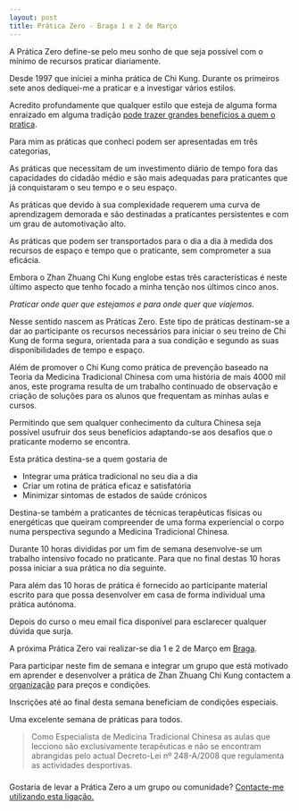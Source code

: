 ```yaml
---
layout: post
title: Prática Zero - Braga 1 e 2 de Março
---
```


A Prática Zero define-se pelo meu sonho de que seja possível com o mínimo de
recursos praticar diariamente.

Desde 1997 que iniciei a minha prática de Chi Kung. Durante os primeiros
sete anos dediquei-me a praticar e a investigar vários estilos. 

Acredito profundamente que qualquer estilo que esteja de alguma forma enraizado
em alguma tradição [pode trazer grandes benefícios a quem
o pratica](http://devagar.org/2014/01/07/estilo.html).  

Para mim as práticas que conheci podem ser apresentadas em três
categorias,  

As práticas que necessitam de um investimento diário de tempo fora das
capacidades do cidadão médio e são mais adequadas para praticantes que já
conquistaram o seu tempo e o seu espaço.

As práticas que devido à sua complexidade requerem uma curva de
aprendizagem demorada e são destinadas a praticantes persistentes e com um
grau de automotivação alto.  

As práticas que podem ser transportados para o dia a dia à medida dos
recursos de espaço e tempo que o praticante, sem comprometer a sua
eficácia. 

Embora o Zhan Zhuang Chi Kung englobe estas três características é neste
último aspecto que tenho focado a minha tenção nos últimos cinco anos. 

*Praticar onde quer que estejamos e para onde quer que viajemos.* 

Nesse sentido nascem as Práticas Zero. Este tipo de práticas destinam-se
a dar ao participante os recursos necessários para iniciar o seu treino de
Chi Kung de forma segura, orientada para a sua condição e segundo as suas
disponibilidades de tempo e espaço. 

Além de promover o Chi Kung como prática de prevenção baseado na Teoria da
Medicina Tradicional Chinesa com uma história de mais 4000 mil anos, este
programa resulta de um trabalho continuado de observação e criação de
soluções para os alunos que frequentam as minhas aulas e cursos.

Permitindo que sem qualquer conhecimento da cultura Chinesa seja possível
usufruir dos seus benefícios adaptando-se aos desafios que o praticante
moderno se encontra.  

Esta prática destina-se a quem gostaria de  

+ Integrar uma prática tradicional no seu dia a dia
+ Criar um rotina de prática eficaz e satisfatória
+ Minimizar sintomas de estados de saúde crónicos

Destina-se também a praticantes de técnicas terapêuticas físicas ou
energéticas que queiram compreender de uma forma experiencial o corpo numa
perspectiva segundo a Medicina Tradicional Chinesa. 

Durante 10 horas divididas por um fim de semana desenvolve-se um trabalho
intensivo focado no praticante. Para que no final destas 10 horas possa
iniciar a sua prática no dia seguinte.

Para além das 10 horas de prática é fornecido ao participante material
escrito para que possa desenvolver em casa de forma individual uma prática
autónoma. 

Depois do curso o meu email fica disponível para esclarecer qualquer
dúvida que surja.

A próxima Prática Zero vai realizar-se dia 1 e 2 de Março em
[Braga](https://s3-eu-west-1.amazonaws.com/devagar/seminario-braga.pdf).
  
Para participar neste fim de semana e integrar um grupo que está motivado
em aprender e desenvolver a prática de Zhan Zhuang Chi Kung contactem
a [organização](mailto:marfagus@gmail.com) para preços e condições. 

Inscrições até ao final desta semana beneficiam de condições especiais. 

Uma excelente semana de práticas para todos.

>Como Especialista de Medicina Tradicional Chinesa as aulas que lecciono são exclusivamente terapêuticas e não se encontram abrangidas pelo actual Decreto-Lei nº 248-A/2008 que regulamenta as actividades desportivas.

###

Gostaria de levar a Prática Zero a um grupo ou comunidade? [Contacte-me
utilizando esta ligação.](http://devagar.org/contato.html)

